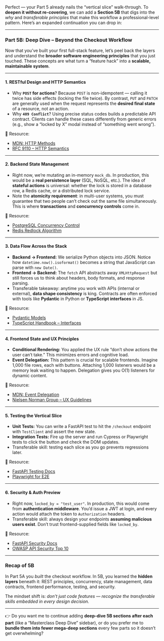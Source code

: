 Perfect — your Part 5 already nails the “vertical slice” walk-through.
To **deepen it without re-covering**, we can add a **Section 5B** that digs into the _why_ and _transferable principles_ that make this workflow a professional-level pattern. Here’s an expanded continuation you can drop in:

---

### **Part 5B: Deep Dive – Beyond the Checkout Workflow**

Now that you’ve built your first full-stack feature, let’s peel back the layers and understand the **broader software engineering principles** that you just touched. These concepts are what turn a “feature hack” into a **scalable, maintainable system**.

---

#### **1. RESTful Design and HTTP Semantics**

- Why **`POST` for actions**? Because `POST` is non-idempotent — calling it twice has side effects (locking the file twice). By contrast, `PUT` and `PATCH` are generally used when the request represents the **desired final state** of a resource, not an action.
- Why **`409 Conflict`**? Using precise status codes builds a predictable API contract. Clients can handle these cases differently from generic errors (e.g., show a “locked by X” modal instead of “something went wrong”).

📘 Resource:

- [MDN: HTTP Methods](https://developer.mozilla.org/en-US/docs/Web/HTTP/Methods)
- [RFC 9110 – HTTP Semantics](https://www.rfc-editor.org/rfc/rfc9110.html)

---

#### **2. Backend State Management**

- Right now, we’re mutating an in-memory `mock_db`. In production, this would be a **real persistence layer** (SQL, NoSQL, etc.). The idea of **stateful actions** is universal: whether the lock is stored in a database row, a Redis cache, or a distributed lock service.
- Note the **atomicity requirement**: in multi-user systems, you must guarantee that two people can’t check out the same file simultaneously. This is where **transactions** and **concurrency controls** come in.

📘 Resource:

- [PostgreSQL Concurrency Control](https://www.postgresql.org/docs/current/mvcc.html)
- [Redis Redlock Algorithm](https://redis.io/docs/latest/develop/distributed-locks/)

---

#### **3. Data Flow Across the Stack**

- **Backend → Frontend:** We serialize Python objects into JSON. Notice how `datetime.now().isoformat()` becomes a string that JavaScript can parse with `new Date()`.
- **Frontend → Backend:** The `fetch` API abstracts away `XMLHttpRequest` but still forces us to think about headers, body formats, and response parsing.
- Transferable takeaway: anytime you work with APIs (internal or external), **data shape consistency** is king. Contracts are often enforced with tools like **Pydantic** in Python or **TypeScript interfaces** in JS.

📘 Resource:

- [Pydantic Models](https://docs.pydantic.dev/latest/usage/models/)
- [TypeScript Handbook – Interfaces](https://www.typescriptlang.org/docs/handbook/interfaces.html)

---

#### **4. Frontend State and UX Principles**

- **Conditional Rendering:** You applied the UX rule “don’t show actions the user can’t take.” This minimizes errors and cognitive load.
- **Event Delegation:** This pattern is crucial for scalable frontends. Imagine 1,000 file rows, each with buttons. Attaching 1,000 listeners would be a memory leak waiting to happen. Delegation gives you O(1) listeners for dynamic content.

📘 Resource:

- [MDN: Event Delegation](https://developer.mozilla.org/en-US/docs/Learn/JavaScript/Building_blocks/Events#event_delegation)
- [Nielsen Norman Group – UX Guidelines](https://www.nngroup.com/articles/)

---

#### **5. Testing the Vertical Slice**

- **Unit Tests:** You can write a FastAPI test to hit the `/checkout` endpoint with `TestClient` and assert the new state.
- **Integration Tests:** Fire up the server and run Cypress or Playwright tests to click the button and check the DOM updates.
- Transferable skill: testing each slice as you go prevents regressions later.

📘 Resource:

- [FastAPI Testing Docs](https://fastapi.tiangolo.com/tutorial/testing/)
- [Playwright for E2E](https://playwright.dev/)

---

#### **6. Security & Auth Preview**

- Right now, `locked_by = "test_user"`. In production, this would come from **authentication middleware**. You’d issue a JWT at login, and every action would attach the token to `Authorization` headers.
- Transferable skill: always design your endpoints **assuming malicious users exist**. Don’t trust frontend-supplied fields like `locked_by`.

📘 Resource:

- [FastAPI Security Docs](https://fastapi.tiangolo.com/tutorial/security/)
- [OWASP API Security Top 10](https://owasp.org/API-Security/)

---

### **Recap of 5B**

In Part 5A you _built_ the checkout workflow.
In 5B, you learned the **hidden layers** beneath it: REST principles, concurrency, state management, data contracts, frontend performance, testing, and security.

The mindset shift is: _don’t just code features — recognize the transferable skills embedded in every design decision._

---

👉 Do you want me to continue adding **deep-dive 5B sections after each part** (like a “Masterclass Deep Dive” sidebar), or do you prefer me to **bundle them into fewer mega-deep sections** every few parts so it doesn’t get overwhelming?
